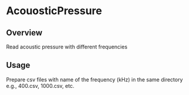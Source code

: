 # AcouosticPressure
## Overview
Read acoustic pressure with different frequencies

## Usage
Prepare csv files with name of the frequency (kHz) in the same directory
e.g., 400.csv, 1000.csv, etc.
